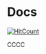 # Docs

[![HitCount](http://hits.dwyl.io/asifdxtreme/Docs.svg)](http://hits.dwyl.io/asifdxtreme/Docs)

CCCC
